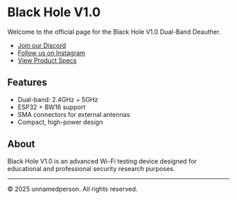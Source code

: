 # Black Hole V1.0

Welcome to the official page for the Black Hole V1.0 Dual-Band Deauther.

- [Join our Discord](https://discord.gg/PdpuDvVD)
- [Follow us on Instagram](https://instagram.com/unnamedperson488?igsh=MWk0azNtemVvazlsMg%3D%#D&utm_source=qr)
- [View Product Specs](#features)

## Features

- Dual-band: 2.4GHz + 5GHz
- ESP32 + BW16 support
- SMA connectors for external antennas
- Compact, high-power design

## About

Black Hole V1.0 is an advanced Wi-Fi testing device designed for educational and professional security research purposes.

---

© 2025 unnamedperson. All rights reserved.
